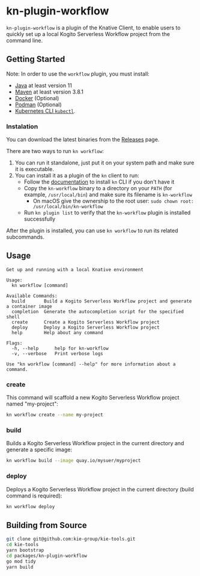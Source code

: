 # kn-plugin-workflow

`kn-plugin-workflow` is a plugin of the Knative Client, to enable users to quickly set up a local Kogito Serverless Workflow project from the command line.

## Getting Started

Note: In order to use the `workflow` plugin, you must install:

- [Java](https://www.java.com/en/download/help/download_options.html) at least version 11
- [Maven](https://maven.apache.org/install.html) at least version 3.8.1
- [Docker](https://docs.docker.com/engine/install/) (Optional)
- [Podman](https://docs.podman.io/en/latest/) (Optional)
- [Kubernetes CLI `kubectl`](https://kubernetes.io/docs/tasks/tools/install-kubectl).

### Instalation

You can download the latest binaries from the [Releases](https://github.com/kiegroup/kie-tools/releases) page.

There are two ways to run `kn workflow`:

1. You can run it standalone, just put it on your system path and make sure it is executable.
2. You can install it as a plugin of the `kn` client to run:
   - Follow the [documentation](https://github.com/knative/client/blob/main/docs/README.md#installing-kn) to install `kn` CLI if you don't have it
   - Copy the `kn-workflow` binary to a directory on your `PATH` (for example, `/usr/local/bin`) and make sure its filename is `kn-workflow`
     - On macOS give the ownership to the root user: `sudo chown root: /usr/local/bin/kn-workflow`
   - Run `kn plugin list` to verify that the `kn-workflow` plugin is installed successfully

After the plugin is installed, you can use `kn workflow` to run its related subcommands.

## Usage

```
Get up and running with a local Knative environment

Usage:
  kn workflow [command]

Available Commands:
  build       Build a Kogito Serverless Workflow project and generate a container image
  completion  Generate the autocompletion script for the specified shell
  create      Create a Kogito Serverless Workflow project
  deploy      Deploy a Kogito Serverless Workflow project
  help        Help about any command

Flags:
  -h, --help      help for kn-workflow
  -v, --verbose   Print verbose logs

Use "kn workflow [command] --help" for more information about a command.
```

### create

This command will scaffold a new Kogito Serverless Workflow project named "my-project":

```bash
kn workflow create --name my-project
```

### build

Builds a Kogito Serverless Workflow project in the current directory and generate a specific image:

```bash
kn workflow build --image quay.io/mysuer/myproject
```

### deploy

Deploys a Kogito Serverless Workflow project in the current directory (build command is required):

```bash
kn workflow deploy
```

## Building from Source

```bash
git clone git@github.com:kie-group/kie-tools.git
cd kie-tools
yarn bootstrap
cd packages/kn-plugin-workflow
go mod tidy
yarn build
```
